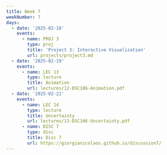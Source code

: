 ```yaml
---
title: Week 7
weekNumber: 7
days:
  - date: '2025-02-18'
    events:
      - name: PROJ 3
        type: proj
        title: 'Project 3: Interactive Visualization'
        url: projects/project3.md
  - date: '2025-02-19'
    events:
      - name: LEC 13
        type: lecture
        title: Animation
        url: lectures/12-DSC106-Animation.pdf
  - date: '2025-02-21'
    events:
      - name: LEC 14
        type: lecture
        title: Uncertainty
        url: lectures/13-DSC106-Uncertainty.pdf
      - name: DISC 7
        type: disc
        title: Disc 7
        url: https://giorgianicolaou.github.io/discussion7/
---
```

